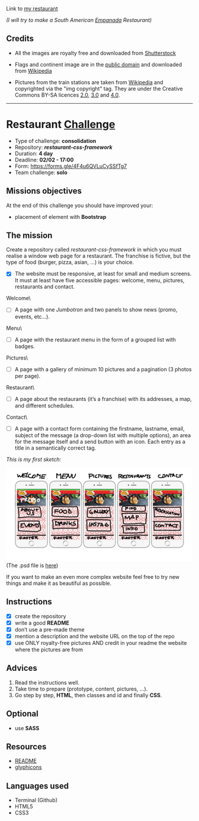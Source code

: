 Link to [my restaurant](https://luisromeroaraya.github.io/restaurant-css-framework/)

*(I will try to make a South American [Empanada](https://en.wikipedia.org/wiki/Empanada) Restaurant)*

## Credits
* All the images are royalty free and downloaded from [Shutterstock](https://www.shutterstock.com)
* Flags and continent image are in the [public domain](https://en.wikipedia.org/wiki/Public_domain) and downloaded from [Wikipedia](https://www.wikipedia.org)

* Pictures from the train stations are taken from [Wikipedia](https://www.wikipedia.org) and copyrighted via the "img copyright" tag. They are under the Creative Commons BY-SA licences [2.0](https://creativecommons.org/licenses/by-sa/2.0/), [3.0](https://creativecommons.org/licenses/by-sa/3.0/) and [4.0](https://creativecommons.org/licenses/by-sa/4.0/).

<hr>

# Restaurant [Challenge](https://github.com/becodeorg/BXL-Swartz-4-27/blob/master/1.The-Field/6.Bootstrap/restaurant.adoc)
* Type of challenge: **consolidation**
* Repository: **_restaurant-css-framework_**
* Duration: **4 day**
* Deadline: **02/02 - 17:00**
* Form: https://forms.gle/4F4u6QVLuCySSfTg7
* Team challenge: **solo**

## Missions objectives
At the end of this challenge you should have improved your:
* placement of element with **Bootstrap**

## The mission
Create a repository called *restaurant-css-framework* in which you must realise a window web page for a restaurant. The franchise is fictive, but the type of food (burger, pizza, asian, …) is your choice.

- [x] The website must be responsive, at least for small and medium screens. It must at least have five accessible pages: welcome, menu, pictures, restaurants and contact.

Welcome\
- [ ] A page with one *Jumbotron* and two panels to show news (promo, events, etc…).

Menu\
- [ ] A page with the restaurant menu in the form of a grouped list with badges.

Pictures\
- [ ] A page with a gallery of minimum 10 pictures and a pagination (3 photos per page).

Restaurant\
- [ ] A page about the restaurants (it’s a franchise) with its addresses, a map, and different schedules.

Contact\
- [ ] A page with a contact form containing the firstname, lastname, email, subject of the message (a drop-down list with multiple options), an area for the message itself and a send button with an icon. Each entry as a title in a semantically correct tag.

*This is my first sketch:*

![mockup](Mockup.jpg)
(The .psd file is [here](Mockup.psd))

If you want to make an even more complex website feel free to try new things and make it as beautiful as possible.

## Instructions
- [x] create the repository
- [x] write a good **README**
- [x] don’t use a pre-made theme
- [x] mention a description and the website URL on the top of the repo
- [x] use ONLY royalty-free pictures AND credit in your readme the website where the pictures are from

## Advices
1. Read the instructions well.
1. Take time to prepare (prototype, content, pictures, …).
1. Go step by step, **HTML**, then classes and id and finally **CSS**.

## Optional
* use **SASS**

## Resources
* [README](https://tinyurl.com/y2nlxere)
* [glyphicons](http://glyphicons.com/)

## Languages used
* Terminal (Github)
* HTML5
* CSS3